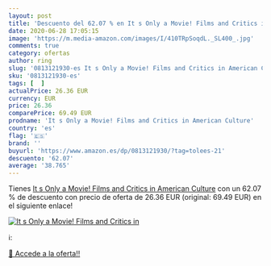 ```yaml
---
layout: post
title: 'Descuento del 62.07 % en It s Only a Movie! Films and Critics in '
date: 2020-06-28 17:05:15
image: 'https://m.media-amazon.com/images/I/410TRpSoqdL._SL400_.jpg'
comments: true
category: ofertas
author: ring
slug: '0813121930-es It s Only a Movie! Films and Critics in American Culture'
sku: '0813121930-es'
tags: [  ]
actualPrice: 26.36 EUR
currency: EUR
price: 26.36
comparePrice: 69.49 EUR
prodname: 'It s Only a Movie! Films and Critics in American Culture'
country: 'es'
flag: '🇪🇸'
brand: ''
buyurl: 'https://www.amazon.es/dp/0813121930/?tag=tolees-21'
descuento: '62.07'
average: '38.765'
---
```


Tienes [It s Only a Movie! Films and Critics in American Culture](https://www.amazon.es/dp/0813121930/?tag=tolees-21) con un 62.07 % de descuento con precio de oferta de 26.36 EUR (original: 69.49 EUR) en el siguiente enlace!

[![It s Only a Movie! Films and Critics in ](https://m.media-amazon.com/images/I/410TRpSoqdL._SL400_.jpg)](https://www.amazon.es/dp/0813121930/?tag=tolees-21)

ℹ️:


[🛒 Accede a la oferta!!](https://www.amazon.es/dp/0813121930/?tag=tolees-21)
